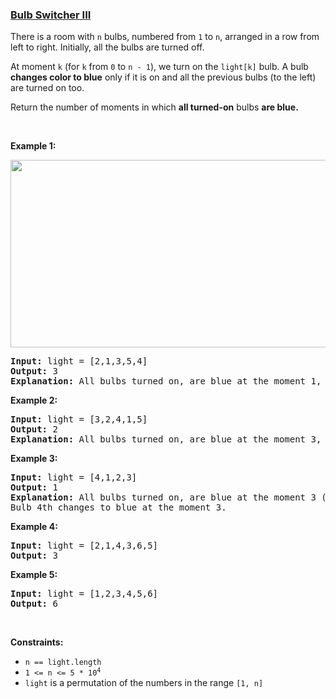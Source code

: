 ### [Bulb Switcher III](https://leetcode.com/problems/bulb-switcher-iii)

<p>There is a room with <code>n</code> bulbs, numbered from <code>1</code> to <code>n</code>, arranged in a row from left to right. Initially, all the bulbs are turned off.</p>

<p>At moment <code>k</code> (for <code>k</code> from <code>0</code> to <code>n - 1</code>), we turn on the <code>light[k]</code> bulb. A bulb <strong>changes color to blue</strong> only if it is on and all the previous bulbs (to the left) are turned on too.</p>

<p>Return the number of moments in which <strong>all turned-on</strong> bulbs <strong>are blue.</strong></p>

<p>&nbsp;</p>
<p><strong>Example 1:</strong></p>
<img alt="" src="https://assets.leetcode.com/uploads/2020/02/29/sample_2_1725.png" style="width: 575px; height: 300px;" />
<pre>
<strong>Input:</strong> light = [2,1,3,5,4]
<strong>Output:</strong> 3
<strong>Explanation:</strong> All bulbs turned on, are blue at the moment 1, 2 and 4.
</pre>

<p><strong>Example 2:</strong></p>

<pre>
<strong>Input:</strong> light = [3,2,4,1,5]
<strong>Output:</strong> 2
<strong>Explanation:</strong> All bulbs turned on, are blue at the moment 3, and 4 (index-0).
</pre>

<p><strong>Example 3:</strong></p>

<pre>
<strong>Input:</strong> light = [4,1,2,3]
<strong>Output:</strong> 1
<strong>Explanation:</strong> All bulbs turned on, are blue at the moment 3 (index-0).
Bulb 4th changes to blue at the moment 3.
</pre>

<p><strong>Example 4:</strong></p>

<pre>
<strong>Input:</strong> light = [2,1,4,3,6,5]
<strong>Output:</strong> 3
</pre>

<p><strong>Example 5:</strong></p>

<pre>
<strong>Input:</strong> light = [1,2,3,4,5,6]
<strong>Output:</strong> 6
</pre>

<p>&nbsp;</p>
<p><strong>Constraints:</strong></p>

<ul>
	<li><code>n == light.length</code></li>
	<li><code>1 &lt;= n &lt;= 5 * 10<sup>4</sup></code></li>
	<li><code>light</code> is a permutation of the numbers in the range <code>[1, n]</code></li>
</ul>
